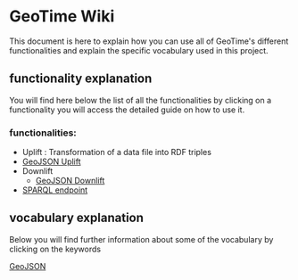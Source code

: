 # GeoTime Wiki

This document is here to explain how you can use all of GeoTime's different functionalities and explain the specific vocabulary used in this project.

## functionality explanation

You will find here below the list of all the functionalities by clicking on a functionality you will access the detailed guide on how to use it.

### functionalities:
 * Uplift : Transformation of a data file into RDF triples
  * [GeoJSON Uplift ](./pages/geojson_Uplift.md)
* Downlift
  * [GeoJSON Downlift ](./pages/geojson_downlift.md)
* [SPARQL endpoint](./pages/sparql.md)

## vocabulary explanation

Below you will find further information about some of the  vocabulary by clicking on the keywords

[GeoJSON ](https://www.ogc.org/standards/eo-geojson)
